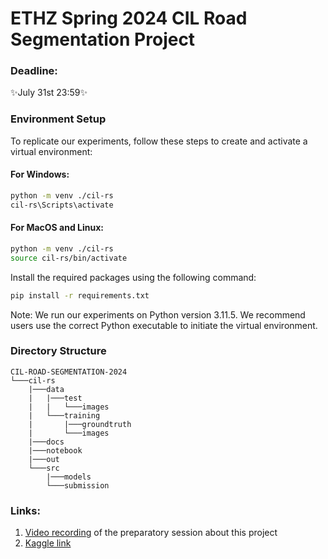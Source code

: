 # ETHZ Spring 2024 CIL Road Segmentation Project

### Deadline:
✨July 31st 23:59✨

### Environment Setup
To replicate our experiments, follow these steps to create and activate a virtual environment:

#### For Windows:
```bash
python -m venv ./cil-rs
cil-rs\Scripts\activate
```

#### For MacOS and Linux:
```bash
python -m venv ./cil-rs
source cil-rs/bin/activate
```

Install the required packages using the following command:
```bash
pip install -r requirements.txt
```

Note: We run our experiments on Python version 3.11.5. We recommend users use the correct Python executable to initiate the virtual environment.

### Directory Structure
```
CIL-ROAD-SEGMENTATION-2024
└───cil-rs
    |───data
    |   |───test
    |   |   └───images
    |   └───training
    |       |───groundtruth
    |       └───images
    |───docs
    |───notebook
    |───out
    └───src
        |───models
        └───submission
```

### Links: 
1. [Video recording](https://video.ethz.ch/lectures/d-infk/2024/spring/263-0008-00L/fe8cb982-d061-4350-8c3e-26b0cdb43119.html) of the preparatory session about this project
2. [Kaggle link](https://www.kaggle.com/t/0fe22c50cf504e64b2decda075f71c87)
